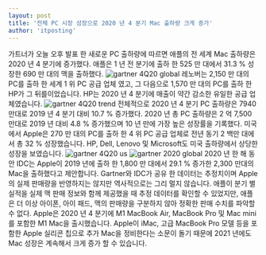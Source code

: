 ```yaml
---
layout: post
title: '전체 PC 시장 성장으로 2020 년 4 분기 Mac 출하량 크게 증가'
author: 'itposting'
---
```


가트너가 오늘 오후 발표 한 새로운 PC 출하량에 따르면 애플의 전 세계 Mac 출하량은 2020 년 4 분기에 증가했다.
 애플은 1 년 전 분기에 출하 한 525 만 대에서 31.3 % 성장한 690 만 대의 맥을 출하했다.
![gartner 4Q20 global](https://images.macrumors.com/t/_cZhHlLLrv74EGc3gC5cWh2Ozrk=/2500x0/filters:no_upscale():quality(90)/article-new/2021/01/gartner_4Q20_global.jpg)
레노버는 2,150 만 대의 PC를 출하 한 세계 1 위 PC 공급 업체 였고, 그 다음으로 1,570 만 대의 PC를 출하 한 HP가 그 뒤를이었습니다.
 HP는 2020 년 4 분기에 매출이 약간 감소한 유일한 공급 업체였습니다.
![gartner 4Q20 trend](https://images.macrumors.com/t/X_gGA6SacZlYw4w5HEYXvYlFGcY=/2500x0/filters:no_upscale():quality(90)/article-new/2021/01/gartner_4Q20_trend.jpg)
전체적으로 2020 년 4 분기 PC 출하량은 7940 만대로 2019 년 4 분기 대비 10.7 % 증가했다. 2020 년 총 PC 출하량은 2 억 7,500 만대로 2019 년 대비 4.8 % 증가했으며 10 년 만에 가장 높은 성장률을 기록했다.
미국에서 Apple은 270 만 대의 PC를 출하 한 4 위 PC 공급 업체로 전년 동기 2 백만 대에서 총 32 % 성장했습니다.
 HP, Dell, Lenovo 및 Microsoft도 미국 출하량에서 상당한 성장을 보였습니다.
![gartner 4Q20 us](https://images.macrumors.com/t/p98XxutOyOUHQdu30h2hSWeYi8k=/2500x0/filters:no_upscale():quality(90)/article-new/2021/01/gartner_4Q20_us.jpg)
![gartner 2020 global](https://images.macrumors.com/t/QU-a_P1XBdAo0PkhW-a3BLfkaaA=/2500x0/filters:no_upscale():quality(90)/article-new/2021/01/gartner_2020_global.jpg)
2020 년 한 해 동안 IDC는 Apple이 2019 년에 출하 한 1,800 만 대에서 29.1 % 증가한 2,300 만대의 Mac을 출하했다고 제안합니다.
Gartner와 IDC가 공유 한 데이터는 추정치이며 Apple의 실제 판매량을 반영하지는 않지만 역사적으로는 그리 멀지 않습니다.
 애플이 분기 별 실적을 실제 맥 판매 정보와 함께 제공했을 때 추정 데이터를 확인할 수 있었지만, 애플은 더 이상 아이폰, 아이 패드, 맥의 판매량을 구분하지 않아 정확한 판매 수치를 파악할 수 없다.
Apple은 2020 년 4 분기에 ‌M1‌ MacBook Air, MacBook Pro 및 Mac mini를 포함한 M1 Mac을 출시했습니다.
 Apple이 iMac, 고급 MacBook Pro 모델 등을 포함한 Apple 실리콘 칩으로 추가 Mac을 정비한다는 소문이 돌기 때문에 2021 년에도 Mac 성장은 계속해서 크게 증가 할 수 있습니다.